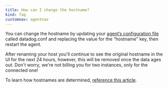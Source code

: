 ```yaml
---
title: How can I change the hostname?
kind: faq
customnav: agentnav
---
```


You can change the hostname by updating your [agent’s configuration file](/agent/faq/where-is-the-configuration-file-for-the-agent) called datadog.conf and replacing the value for the “hostname” key, then restart the agent.

After renaming your host you'll continue to see the original hostname in the UI for the next 24 hours, however, this will be removed once the data ages out. Don't worry, we're not billing you for two instances, only for the connected one!

To learn how hostnames are determined, [reference this article](/agent/faq/how-does-datadog-determine-the-agent-hostname).